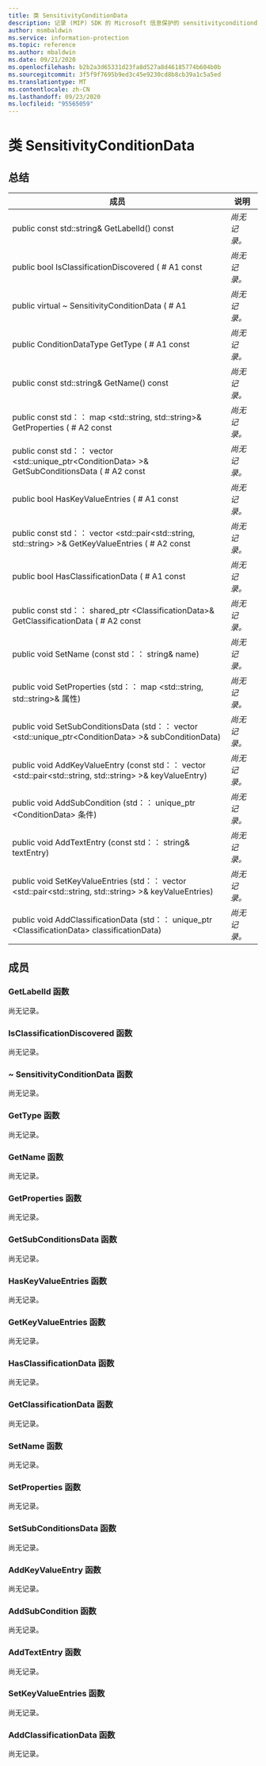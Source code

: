 ```yaml
---
title: 类 SensitivityConditionData
description: 记录 (MIP) SDK 的 Microsoft 信息保护的 sensitivityconditiondata：：未定义的类。
author: msmbaldwin
ms.service: information-protection
ms.topic: reference
ms.author: mbaldwin
ms.date: 09/21/2020
ms.openlocfilehash: b2b2a3d65331d23fa8d527a8d46185774b604b0b
ms.sourcegitcommit: 3f5f9f7695b9ed3c45e9230cd8b8cb39a1c5a5ed
ms.translationtype: MT
ms.contentlocale: zh-CN
ms.lasthandoff: 09/23/2020
ms.locfileid: "95565059"
---
```

# <a name="class-sensitivityconditiondata"></a>类 SensitivityConditionData 
  
## <a name="summary"></a>总结
 成员                        | 说明                                
--------------------------------|---------------------------------------------
public const std::string& GetLabelId() const  | _尚无记录。_
public bool IsClassificationDiscovered ( # A1 const  | _尚无记录。_
public virtual ~ SensitivityConditionData ( # A1  | _尚无记录。_
public ConditionDataType GetType ( # A1 const  | _尚无记录。_
public const std::string& GetName() const  | _尚无记录。_
public const std：： map \<std::string, std::string\>& GetProperties ( # A2 const  | _尚无记录。_
public const std：： vector \<std::unique_ptr\<ConditionData\> \>& GetSubConditionsData ( # A2 const  | _尚无记录。_
public bool HasKeyValueEntries ( # A1 const  | _尚无记录。_
public const std：： vector \<std::pair\<std::string, std::string\> \>& GetKeyValueEntries ( # A2 const  | _尚无记录。_
public bool HasClassificationData ( # A1 const  | _尚无记录。_
public const std：： shared_ptr \<ClassificationData\>& GetClassificationData ( # A2 const  | _尚无记录。_
public void SetName (const std：： string& name)   | _尚无记录。_
public void SetProperties (std：： map \<std::string, std::string\>& 属性)   | _尚无记录。_
public void SetSubConditionsData (std：： vector \<std::unique_ptr\<ConditionData\> \>& subConditionData)   | _尚无记录。_
public void AddKeyValueEntry (const std：： vector \<std::pair\<std::string, std::string\> \>& keyValueEntry)   | _尚无记录。_
public void AddSubCondition (std：： unique_ptr \<ConditionData\> 条件)   | _尚无记录。_
public void AddTextEntry (const std：： string& textEntry)   | _尚无记录。_
public void SetKeyValueEntries (std：： vector \<std::pair\<std::string, std::string\> \>& keyValueEntries)   | _尚无记录。_
public void AddClassificationData (std：： unique_ptr \<ClassificationData\> classificationData)   | _尚无记录。_
  
## <a name="members"></a>成员
  
### <a name="getlabelid-function"></a>GetLabelId 函数
尚无记录。

  
### <a name="isclassificationdiscovered-function"></a>IsClassificationDiscovered 函数
尚无记录。

  
### <a name="sensitivityconditiondata-function"></a>~ SensitivityConditionData 函数
尚无记录。

  
### <a name="gettype-function"></a>GetType 函数
尚无记录。

  
### <a name="getname-function"></a>GetName 函数
尚无记录。

  
### <a name="getproperties-function"></a>GetProperties 函数
尚无记录。

  
### <a name="getsubconditionsdata-function"></a>GetSubConditionsData 函数
尚无记录。

  
### <a name="haskeyvalueentries-function"></a>HasKeyValueEntries 函数
尚无记录。

  
### <a name="getkeyvalueentries-function"></a>GetKeyValueEntries 函数
尚无记录。

  
### <a name="hasclassificationdata-function"></a>HasClassificationData 函数
尚无记录。

  
### <a name="getclassificationdata-function"></a>GetClassificationData 函数
尚无记录。

  
### <a name="setname-function"></a>SetName 函数
尚无记录。

  
### <a name="setproperties-function"></a>SetProperties 函数
尚无记录。

  
### <a name="setsubconditionsdata-function"></a>SetSubConditionsData 函数
尚无记录。

  
### <a name="addkeyvalueentry-function"></a>AddKeyValueEntry 函数
尚无记录。

  
### <a name="addsubcondition-function"></a>AddSubCondition 函数
尚无记录。

  
### <a name="addtextentry-function"></a>AddTextEntry 函数
尚无记录。

  
### <a name="setkeyvalueentries-function"></a>SetKeyValueEntries 函数
尚无记录。

  
### <a name="addclassificationdata-function"></a>AddClassificationData 函数
尚无记录。
